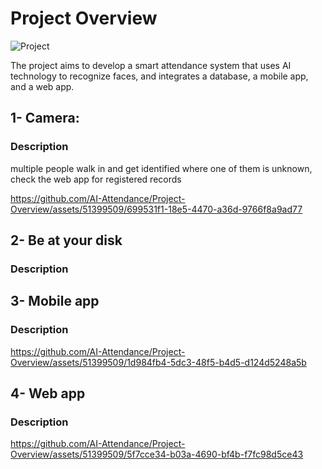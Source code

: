 # Project Overview

![Project](https://github.com/AI-Attendance/Project-Overview/assets/51399509/67640ad0-5abe-4e44-99b8-ca3c96e57303)

The project aims to develop a smart attendance system that uses AI technology to recognize faces, and integrates a database, a mobile app, and a web app.

## 1- Camera: 

### Description

multiple people walk in and get identified where one of them is unknown, check the web app for registered records

https://github.com/AI-Attendance/Project-Overview/assets/51399509/699531f1-18e5-4470-a36d-9766f8a9ad77

## 2- Be at your disk

### Description

## 3- Mobile app

### Description

https://github.com/AI-Attendance/Project-Overview/assets/51399509/1d984fb4-5dc3-48f5-b4d5-d124d5248a5b

## 4- Web app

### Description

https://github.com/AI-Attendance/Project-Overview/assets/51399509/5f7cce34-b03a-4690-bf4b-f7fc98d5ce43
